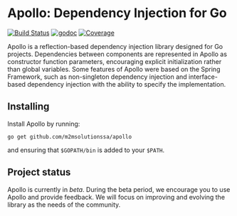 # Apollo: Dependency Injection for Go

[![Build Status](https://travis-ci.com/m2msolutionssa/apollo.svg?branch=master)](https://travis-ci.com/m2msolutionssa/apollo)
[![godoc](https://godoc.org/github.com/m2msolutionssa/apollo?status.svg)](https://godoc.org/github.com/m2msolutionssa/apollo)
[![Coverage](https://codecov.io/gh/m2msolutionssa/apollo/branch/master/graph/badge.svg)](https://codecov.io/gh/m2msolutionssa/apollo)

Apollo is a reflection-based dependency injection library designed for Go projects.
Dependencies between components are represented in Apollo as constructor function 
parameters, encouraging explicit initialization rather than global variables.
Some features of Apollo were based on the Spring Framework, such as non-singleton 
dependency injection and interface-based dependency injection with the ability to specify the implementation.

## Installing

Install Apollo by running:

```shell
go get github.com/m2msolutionssa/apollo
```
and ensuring that `$GOPATH/bin` is added to your `$PATH`.

## Project status

Apollo is currently in *beta*. During the beta period, we encourage you to use Apollo and provide feedback. 
We will focus on improving and evolving the library as the needs of the community.

